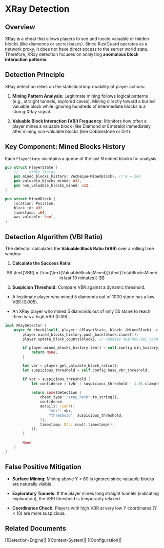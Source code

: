 # XRay Detection

## Overview

XRay is a cheat that allows players to see and locate valuable or hidden blocks (like diamonds or secret bases). Since RustGuard operates as a network proxy, it does not have direct access to the server world state. Therefore, XRay detection focuses on analyzing **anomalous block interaction patterns**.

## Detection Principle

XRay detection relies on the statistical improbability of player actions:

1. **Mining Pattern Analysis:** Legitimate mining follows logical patterns (e.g., straight tunnels, explored caves). Mining directly toward a buried valuable block while ignoring hundreds of intermediate blocks is a strong XRay signal.
    
2. **Valuable Block Interaction (VBI) Frequency:** Monitors how often a player mines a valuable block (like Diamond or Emerald) immediately after mining non-valuable blocks (like Cobblestone or Dirt).
    

## Key Component: Mined Blocks History

Each `PlayerState` maintains a queue of the last $N$ mined blocks for analysis.

```rust
pub struct PlayerState {
    // ... other fields
    pub mined_blocks_history: VecDeque<MinedBlock>, // N = 100
    pub valuable_blocks_mined: u32,
    pub non_valuable_blocks_mined: u32,
}

pub struct MinedBlock {
    location: Position,
    block_id: u32,
    timestamp: i64,
    was_valuable: bool,
}
```

## Detection Algorithm (VBI Ratio)

The detector calculates the **Valuable Block Ratio (VBR)** over a rolling time window.

1. **Calculate the Success Ratio:**
    

$$  
\text{VBR} = \frac{\text{ValuableBlocksMined}}{\text{TotalBlocksMined in last 10 minutes}}  
$$

2. **Suspicion Threshold:** Compare VBR against a dynamic threshold.
    

- A legitimate player who mined 5 diamonds out of 1000 stone has a low VBR (0.005).
    
- An XRay player who mined 5 diamonds out of only 50 stone to reach them has a high VBR (0.09).
    

```rust
impl XRayDetector {
    async fn check(&self, player: &PlayerState, block: &MinedBlock) -> Option<Detection> {
        player.mined_blocks_history.push_back(block.clone());
        player.update_block_counts(block); // Updates VBI/Non-VBI counters

        if player.mined_blocks_history.len() < self.config.min_history_size {
            return None;
        }

        let vbr = player.get_valuable_block_ratio();
        let suspicious_threshold = self.config.base_vbr_threshold;

        if vbr > suspicious_threshold {
            let confidence = (vbr / suspicious_threshold - 1.0).clamp(0.0, 1.0);
            
            return Some(Detection {
                cheat_type: "xray_hack".to_string(),
                confidence,
                details: json!({
                    "vbr": vbr,
                    "threshold": suspicious_threshold,
                }),
                timestamp: Utc::now().timestamp(),
            });
        }
        
        None
    }
}
```

## False Positive Mitigation

- **Surface Mining:** Mining above Y > 60 is ignored since valuable blocks are naturally visible.
    
- **Exploratory Tunnels:** If the player mines long straight tunnels (indicating exploration), the VBR threshold is temporarily relaxed.
    
- **Coordinates Check:** Players with high VBR at very low Y coordinates (Y < 10) are more suspicious.
    

## Related Documents

[[Detection-Engine]] 
[[Context-System]] 
[[Configuration]] 